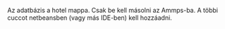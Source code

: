Az adatbázis a hotel mappa. Csak be kell másolni az Ammps-ba. A többi cuccot netbeansben (vagy más IDE-ben) kell hozzáadni.
